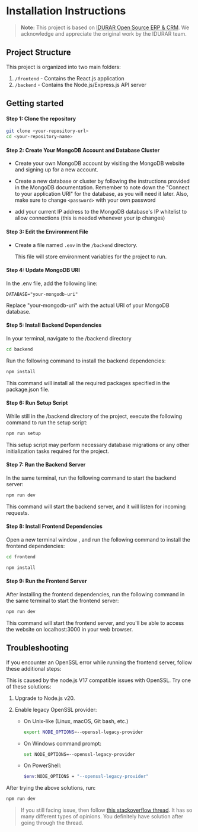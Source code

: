 # Installation Instructions

> **Note:** This project is based on [IDURAR Open Source ERP & CRM](https://github.com/idurar/idurar-erp-crm). We acknowledge and appreciate the original work by the IDURAR team.

## Project Structure
This project is organized into two main folders:

1. `/frontend` - Contains the React.js application
2. `/backend` - Contains the Node.js/Express.js API server

## Getting started

#### Step 1: Clone the repository

```bash
git clone <your-repository-url>
cd <your-repository-name>
```

#### Step 2: Create Your MongoDB Account and Database Cluster

- Create your own MongoDB account by visiting the MongoDB website and signing up for a new account.

- Create a new database or cluster by following the instructions provided in the MongoDB documentation. Remember to note down the "Connect to your application URI" for the database, as you will need it later. Also, make sure to change `<password>` with your own password

- add your current IP address to the MongoDB database's IP whitelist to allow connections (this is needed whenever your ip changes)

#### Step 3: Edit the Environment File

- Create a file named `.env` in the `/backend` directory.

  This file will store environment variables for the project to run.

#### Step 4: Update MongoDB URI

In the .env file, add the following line:

```
DATABASE="your-mongodb-uri"
```

Replace "your-mongodb-uri" with the actual URI of your MongoDB database.

#### Step 5: Install Backend Dependencies

In your terminal, navigate to the /backend directory

```bash
cd backend
```

Run the following command to install the backend dependencies:

```bash
npm install
```

This command will install all the required packages specified in the package.json file.

#### Step 6: Run Setup Script

While still in the /backend directory of the project, execute the following command to run the setup script:

```bash
npm run setup
```

This setup script may perform necessary database migrations or any other initialization tasks required for the project.

#### Step 7: Run the Backend Server

In the same terminal, run the following command to start the backend server:

```bash
npm run dev
```

This command will start the backend server, and it will listen for incoming requests.

#### Step 8: Install Frontend Dependencies

Open a new terminal window , and run the following command to install the frontend dependencies:

```bash
cd frontend
```

```bash
npm install
```

#### Step 9: Run the Frontend Server

After installing the frontend dependencies, run the following command in the same terminal to start the frontend server:

```bash
npm run dev
```

This command will start the frontend server, and you'll be able to access the website on localhost:3000 in your web browser.

## Troubleshooting

If you encounter an OpenSSL error while running the frontend server, follow these additional steps:

This is caused by the node.js V17 compatible issues with OpenSSL. Try one of these solutions:

1. Upgrade to Node.js v20.

2. Enable legacy OpenSSL provider:

   - On Unix-like (Linux, macOS, Git bash, etc.)
     ```bash
     export NODE_OPTIONS=--openssl-legacy-provider
     ```

   - On Windows command prompt:
     ```bash
     set NODE_OPTIONS=--openssl-legacy-provider
     ```

   - On PowerShell:
     ```bash
     $env:NODE_OPTIONS = "--openssl-legacy-provider"
     ```

After trying the above solutions, run:
```bash
npm run dev
```

> If you still facing issue, then follow [this stackoverflow thread](https://stackoverflow.com/questions/69692842/error-message-error0308010cdigital-envelope-routinesunsupported). It has so many different types of opinions. You definitely have solution after going through the thread.